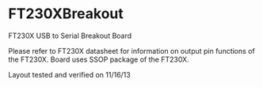 FT230XBreakout
==============

FT230X USB to Serial Breakout Board

Please refer to FT230X datasheet for information on output pin functions
of the FT230X. Board uses SSOP package of the FT230X.


Layout tested and verified on 11/16/13




